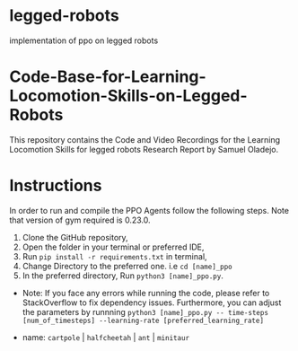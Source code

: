 # legged-robots
implementation of ppo on legged robots

# Code-Base-for-Learning-Locomotion-Skills-on-Legged-Robots
This repository contains the Code and Video Recordings for the Learning Locomotion Skills for legged robots Research Report by Samuel Oladejo.

# Instructions

In order to run and compile the PPO Agents follow the following steps. Note that version of gym required is 0.23.0.

1) Clone the GitHub repository,
2) Open the folder in your terminal or preferred IDE,
3) Run ```pip install -r requirements.txt``` in terminal,
4) Change Directory to the preferred one. i.e ```cd [name]_ppo```
4) In the preferred directory, Run ```python3 [name]_ppo.py```.

- Note: If you face any errors while running the code, please refer to StackOverflow to fix dependency issues. Furthermore, you can adjust the parameters by runnning ```python3 [name]_ppo.py -- time-steps [num_of_timesteps] --learning-rate [preferred_learning_rate]``` 

- name: ```cartpole``` | ```halfcheetah``` | ```ant``` | ```minitaur``` 
